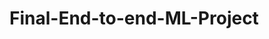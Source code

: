 # Final-End-to-end-ML-Project



<!-- STEPS:

conda create -n mlproj python=3.8 -y 
conda activate mlproj
pip install -r requirements.txt
python app.py -->
